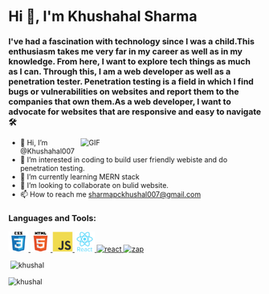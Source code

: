 <h1 align="left">Hi 👋, I'm Khushahal Sharma</h1>
<h3 align="left">I've had a fascination with technology since I was a child.This enthusiasm takes me very far in my career as well as in my knowledge. From here, I want to explore tech things as much as I can. Through this, I am a web developer as well as a penetration tester. Penetration testing is a field in which I find bugs or vulnerabilities on websites and report them to the companies that own them.As a web developer, I want to advocate for websites that are responsive and easy to navigate🛠️</h3>

<img align="right" alt="GIF" src="https://user-images.githubusercontent.com/17249211/191750155-38a778e2-c0d2-460e-b256-a4592b4a75d2.gif" width="360px"/>


- 👋 Hi, I’m @Khushahal007
- 👀 I’m interested in coding to build user friendly webiste and do penetration testing.
- 🌱 I’m currently learning MERN stack
- 💞️ I’m looking to collaborate on bulid website. 
- 📫 How to reach me sharmapckhushal007@gmail.com


<h3 align="left">Languages and Tools:</h3>
<p align="left">  <a href="https://www.w3schools.com/css/" target="_blank" rel="noreferrer"> <img src="https://raw.githubusercontent.com/devicons/devicon/master/icons/css3/css3-original-wordmark.svg" alt="css3" width="40" height="40"/> <a href="https://www.w3.org/html/" target="_blank" rel="noreferrer"> <img src="https://raw.githubusercontent.com/devicons/devicon/master/icons/html5/html5-original-wordmark.svg" alt="html5" width="40" height="40"/> <a href="https://developer.mozilla.org/en-US/docs/Web/JavaScript" target="_blank" rel="noreferrer"> <img src="https://raw.githubusercontent.com/devicons/devicon/master/icons/javascript/javascript-original.svg" alt="javascript" width="40" height="40"/> </a> <a href="https://reactjs.org/" target="_blank" rel="noreferrer"> <img src="https://raw.githubusercontent.com/devicons/devicon/master/icons/react/react-original-wordmark.svg" alt="react" width="40" height="40"/> </a> <a href="https://www.google.com/url?sa=t&rct=j&q=&esrc=s&source=web&cd=&cad=rja&uact=8&ved=2ahUKEwj3pYXxtPj7AhVrwjgGHYfRCgsQFnoECAgQAQ&url=https%3A%2F%2Fportswigger.net%2Fburp&usg=AOvVaw1wUaWiBmHu8R6v8LlxYuob" target="_blank" rel="noreferrer"> <img src="https://w7.pngwing.com/pngs/548/381/png-transparent-burp-suite-alt-macos-bigsur-icon-thumbnail.png" alt="react" width="40" height="40"/> </a> <a href="https://www.zaproxy.org" target="_blank" rel="noreferrer"> <img src="https://encrypted-tbn0.gstatic.com/images?q=tbn:ANd9GcSlVIJIGPueumSEjU8B6jPjJSdQSRIBzjPXw7w1yEw8ZySNbGwktg5BDyFeMMUJ_LTkKZc&usqp=CAU" alt="zap" width="40" height="40"/> </a>


<div>
  <p>&nbsp;<img align="center" src="https://github-readme-stats.vercel.app/api?username=Khushahal007&show_icons=true&locale=en" alt="khushal" /></p>

  <p><img align="center" src="https://github-readme-streak-stats.herokuapp.com/?user=Khushahal007&" alt="khushal" /></p>
</div>



<!---
Khushahal007/Khushahal007 is a ✨ special ✨ repository because its `README.md` (this file) appears on your GitHub profile.
You can click the Preview link to take a look at your changes.
--->

